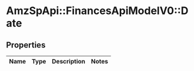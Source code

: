 # AmzSpApi::FinancesApiModelV0::Date

## Properties
Name | Type | Description | Notes
------------ | ------------- | ------------- | -------------

